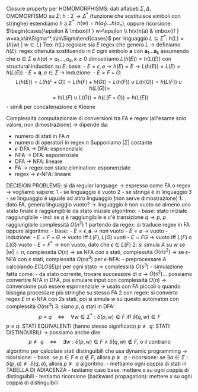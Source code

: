 Closure property per HOMOMORPHISMS:
	dati alfabeti $\Sigma,\Delta$, OMOMORFISMO su $\Sigma$: $h:\Sigma\rightarrow\Delta^*$ (funzione che sostituisce simboli con stringhe)
	estendiamo $h$ a $\Sigma^*$: $h(w)=h(a_1)...h(a_n)$, oppure ricorsione: $\begin{cases}\epsilon & \mbox{if } w=\epsilon \\ h(x)h(a) & \mbox{if } w=xa,x\in\Sigma^*,a\in\Sigma\end{cases}$
	per linguaggio $L\subseteq\Sigma^*$: $h(L)=\{h(w)\ | \ w\in L\}$
	Teo: $h(L)$ regolare
		sia $E$ regex che genera $L$ -> definiamo $h(E)$: regex ottenuta sostituendo in $E$ ogni simbolo $\textbf{a}$ con $\textbf{a}_1...\textbf{a}_k$ assumendo che $a\in\Sigma$ e $h(a)=a_1...,a_k,k\geq0$
		dimostriamo $L(h(E))=h(L(E))$ con structural induction su $E$:
			base:
			- $E=\epsilon,\varnothing\rightarrow h(E)=E \rightarrow L(h(E))=L(E)=h(L(E))$
			- $E=\textbf{a},a\in\Sigma$ -> 
			induzione:
			- $E=F+G$: $$L(h(E))=L(h(F+G))=L(h(F)+h(G))=L(h(F))\cup L(h(G))=h(L(F))\cup h(L(G))=$$$$=h(L(F)\cup L(G))=h(L(F+G))=h(L(E))$$
			- simili per concatenazione e Kleene

Complessità computazionale di conversioni tra FA e regex (all'esame solo valore, non dimostrazione) -> dipende da:
- numero di stati in FA $n$
- numero di operatori in regex $n$
Supponiamo $|\Sigma|$ costante
- $\epsilon$-DFA -> DFA: esponenziale
- NFA -> DFA: esponenziale
- DFA -> NFA: lineare
- FA -> regex con state elimination: esponenziale
- regex -> $\epsilon$-NFA: lineare

DECISION PROBLEMS: si dà regular language -> espresso come FA o regex -> vogliamo sapere:
1 - se linguaggio è vuoto
2 - se stringa è in linguaggio
3 - se linguaggio è uguale ad altro linguaggio
(non serve dimostrazione)
1:
	dato FA, genera linguaggio vuoto? -> linguaggio è non vuoto se almeno uno stato finale è raggiungibile da stato iniziale
	algoritmo:
	- base: stato iniziale raggiungibile
	- ind: se $q$ è raggiungibile e c'è transizione $q\rightarrow p$, $p$ raggiungibile
	complessità $O(n^2)$
1 partendo da regex:
	si traduce regex in FA oppure algoritmo:
	- base:
		- $E=\epsilon,\textbf{a}$ -> non vuoto
		- $E=\varnothing$ -> vuoto
	- induzione:
		- $E=F+G$ -> vuoto iff $L(F),L(G)$ vuoti
		- $E=FG$ -> vuoto iff $L(F)$ o $L(G)$ vuoto
		- $E=F^*$ -> non vuoto, dato che $\epsilon\in L(F)$
2:
	si simula $A$ su $w$
	se $|w|=n$, complessità $O(n)$ -> se NFA con $s$ stati, complessità $O(ns^2)$ -> se $\epsilon$-NFA con $s$ stati, complessità $O(ns^3)$
	per $\epsilon$-NFA:
	- preprocessare $A$ calcolando $ECLOSE(p)$ per ogni stato -> complessità $O(s^3)$
	- simulazione fatta come:
		- da stato corrente, trovare successore di $a$ -> $O(s^2)$...
	possiamo convertire NFA in DFA, poi simulare input con complessità $O(n)$ -> conversione può essere esponenziale -> usato con FA piccoli o quando bisogna processare più stringhe su stesso FA
2 con regex:
	si converte regex $E$ in $\epsilon$-NFA con $2s$ stati, poi si simula $w$ su questo automaton con complessità $O(ns^3)$
3:
	siano $p,q$ stati in DFA: $$p\equiv q \quad \iff \quad \forall w\in\Sigma^*:\hat{\delta}(p,w)\in F \mbox{ iff } \hat{\delta}(q,w)\in F$$$p\equiv q$: STATI EQUIVALENTI (hanno stesso significato)
	$p\not\equiv q$: STATI DISTINGUIBILI -> possiamo anche dire: $$p\not\equiv q \quad \iff \quad \exists w:\hat{\delta}(p,w)\in F \wedge \hat{\delta}(q,w)\notin F \mbox{, o il contrario}$$algoritmo per calcolare stati distinguibili che usa dynamic programming -> ricorsione:
		- base: se $p\in F$ e $q\notin F$, allora $p\not\equiv q$
		- ricorsione: se $\exists a\in\Sigma:\delta(p,a)\not\equiv\delta(q,a)$, allora $p\not\equiv q$
		algoritmo:
		- mettiamo ogni coppia di stati in TABELLA DI ADIACENZA
		- testiamo caso base: mettere x su ogni coppia di distinguibili
		- testiamo ricorsione (backward propagation): mettere x su ogni coppia di distinguibili